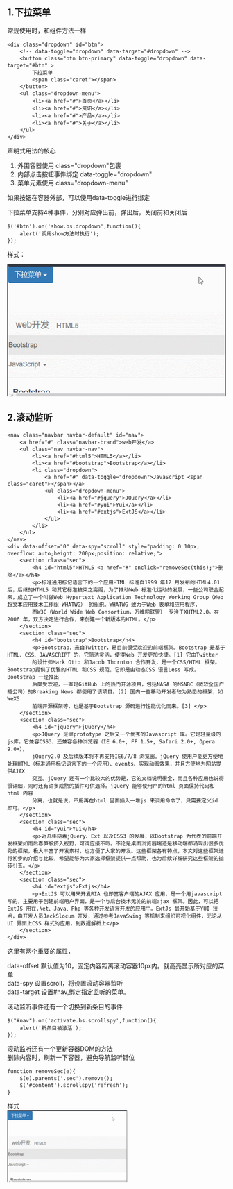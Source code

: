 ## 1.下拉菜单 ##
常规使用时，和组件方法一样

	<div class="dropdown" id="btn">
		<!-- data-toggle="dropdown" data-target="#dropdown" -->
		<button class="btn btn-primary" data-toggle="dropdown" data-target="#btn" >
			下拉菜单
			<span class="caret"></span>
		</button>
		<ul class="dropdown-menu">
			<li><a href="#">首页</a></li>
			<li><a href="#">资讯</a></li>
			<li><a href="#">产品</a></li>
			<li><a href="#">关于</a></li>
		</ul>
	</div>

声明式用法的核心  
1. 外围容器使用 class="dropdown"包裹   
2. 内部点击按钮事件绑定 data-toggle="dropdown"    
3. 菜单元素使用 class="dropdown-menu"   

如果按钮在容器外部，可以使用data-toggle进行绑定   

下拉菜单支持4种事件，分别对应弹出前，弹出后，关闭前和关闭后

	$('#btn').on('show.bs.dropdown',function(){
		alert('调用show方法时执行');
	});

样式：  

![下拉菜单](../images/menu-dropdown.gif)

## 2.滚动监听 ##

	<nav class="navbar navbar-default" id="nav">
		<a href="#" class="navbar-brand">web开发</a>
		<ul class="nav navbar-nav">
			<li><a href="#html5">HTML5</a></li>
			<li><a href="#bootstrap">Bootstrap</a></li>
			<li class="dropdown">
				<a href="#" data-toggle="dropdown">JavaScript <span class="caret"></span></a>
				<ul class="dropdown-menu">
					<li><a href="#jquery">JQuery</a></li>
					<li><a href="#yui">Yui</a></li>
					<li><a href="#extjs">ExtJS</a></li>
				</ul>
			</li>
		</ul>
	</nav>
	<div data-offset="0" data-spy="scroll" style="padding: 0 10px; overflow: auto;height: 200px;position: relative;">
		<section class="sec">
			<h4 id="html5">HTML5 <a href="#" onclick="removeSec(this);">删除</a></h4>
			<p>标准通用标记语言下的一个应用HTML 标准自1999 年12 月发布的HTML4.01后，后继的HTML5 和其它标准被束之高阁，为了推动Web 标准化运动的发展，一些公司联合起来，成立了一个叫做Web Hypertext Application Technology Working Group（Web 超文本应用技术工作组-WHATWG） 的组织。WHATWG 致力于Web 表单和应用程序，
			而W3C（World Wide Web Consortium，万维网联盟） 专注于XHTML2.0。在2006 年，双方决定进行合作，来创建一个新版本的HTML。</p>
		</section>
		<section class="sec">
			<h4 id="bootstrap">Bootstrap</h4>
			<p>Bootstrap，来自Twitter，是目前很受欢迎的前端框架。Bootstrap 是基于HTML、CSS、JAVASCRIPT 的，它简洁灵活，使得Web 开发更加快捷。[1] 它由Twitter
			的设计师Mark Otto 和Jacob Thornton 合作开发，是一个CSS/HTML 框架。Bootstrap提供了优雅的HTML 和CSS 规范，它即是由动态CSS 语言Less 写成。Bootstrap 一经推出
			后颇受欢迎，一直是GitHub 上的热门开源项目，包括NASA 的MSNBC（微软全国广播公司）的Breaking News 都使用了该项目。[2] 国内一些移动开发者较为熟悉的框架，如WeX5
			前端开源框架等，也是基于Bootstrap 源码进行性能优化而来。[3] </p>
		</section>
		<section class="sec">
			<h4 id="jquery">jQuery</h4>
			<p>JQuery 是继prototype 之后又一个优秀的Javascript 库。它是轻量级的js库，它兼容CSS3，还兼容各种浏览器（IE 6.0+, FF 1.5+, Safari 2.0+, Opera 9.0+），
			jQuery2.0 及后续版本将不再支持IE6/7/8 浏览器。jQuery 使用户能更方便地处理HTML（标准通用标记语言下的一个应用）、events、实现动画效果，并且方便地为网站提供AJAX
			交互。jQuery 还有一个比较大的优势是，它的文档说明很全，而且各种应用也说得很详细，同时还有许多成熟的插件可供选择。jQuery 能够使用户的html 页面保持代码和html 内容
			分离，也就是说，不用再在html 里面插入一堆js 来调用命令了，只需要定义id 即可。</p>
		</section>
		<section class="sec">
			<h4 id="yui">Yui</h4>
			<p>近几年随着jQuery、Ext 以及CSS3 的发展，以Bootstrap 为代表的前端开发框架如雨后春笋般挤入视野，可谓应接不暇。不论是桌面浏览器端还是移动端都涌现出很多优秀的框架，极大丰富了开发素材，也方便了大家的开发。这些框架各有特点，本文对这些框架进行初步的介绍与比较，希望能够为大家选择框架提供一点帮助，也为后续详细研究这些框架的抛砖引玉。</p>
		</section>
		<section class="sec">
			<h4 id="extjs">Extjs</h4>
			<p>ExtJS 可以用来开发RIA 也即富客户端的AJAX 应用，是一个用javascript写的，主要用于创建前端用户界面，是一个与后台技术无关的前端ajax 框架。因此，可以把ExtJS 用在.Net、Java、Php 等各种开发语言开发的应用中。ExtJs 最开始基于YUI 技术，由开发人员JackSlocum 开发，通过参考JavaSwing 等机制来组织可视化组件，无论从UI 界面上CSS 样式的应用，到数据解析上</p>
		</section>
	</div>

这里有两个重要的属性，  

data-offset  默认值为10，固定内容距离滚动容器10px内。就高亮显示所对应的菜单  
data-spy 设置scroll，将设置滚动容器监听  
data-target 设置#nav,绑定指定监听的菜单。

滚动监听事件还有一个切换到新条目的事件 
 
	$("#nav").on('activate.bs.scrollspy',function(){
		alert('新条目被激活');
	});


滚动监听还有一个更新容器DOM的方法   
删除内容时，刷新一下容器，避免导航监听错位


	function removeSec(e){
		$(e).parents('.sec').remove();
		$('#content').scrollspy('refresh');
	}

样式  
![滚动监听](../images/menu-scrollspy.gif)